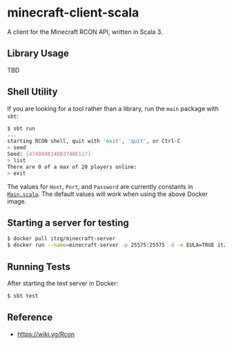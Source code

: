 # minecraft-client-scala

A client for the Minecraft RCON API, written in Scala 3.

## Library Usage

TBD

## Shell Utility

If you are looking for a tool rather than a library, run the `main` package with `sbt`:

```bash
$ sbt run
...
starting RCON shell, quit with 'exit', 'quit', or Ctrl-C
> seed
Seed: [4740948148837486117]
> list
There are 0 of a max of 20 players online:
> exit
```

The values for `Host`, `Port`, and `Password` are currently constants in [`Main.scala`](src/main/scala/Main.scala). The
default values will work when using the above Docker image.

## Starting a server for testing

```bash
$ docker pull itzg/minecraft-server
$ docker run --name=minecraft-server -p 25575:25575 -d -e EULA=TRUE itzg/minecraft-server
```

## Running Tests

After starting the test server in Docker:

```bash
$ sbt test
```

## Reference

- https://wiki.vg/Rcon